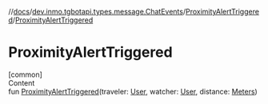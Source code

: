 //[docs](../../../index.md)/[dev.inmo.tgbotapi.types.message.ChatEvents](../index.md)/[ProximityAlertTriggered](index.md)/[ProximityAlertTriggered](-proximity-alert-triggered.md)



# ProximityAlertTriggered  
[common]  
Content  
fun [ProximityAlertTriggered](-proximity-alert-triggered.md)(traveler: [User](../../dev.inmo.tgbotapi.types/-user/index.md), watcher: [User](../../dev.inmo.tgbotapi.types/-user/index.md), distance: [Meters](../../dev.inmo.tgbotapi.types/index.md#%5Bdev.inmo.tgbotapi.types%2FMeters%2F%2F%2FPointingToDeclaration%2F%5D%2FClasslikes%2F625018081))  



